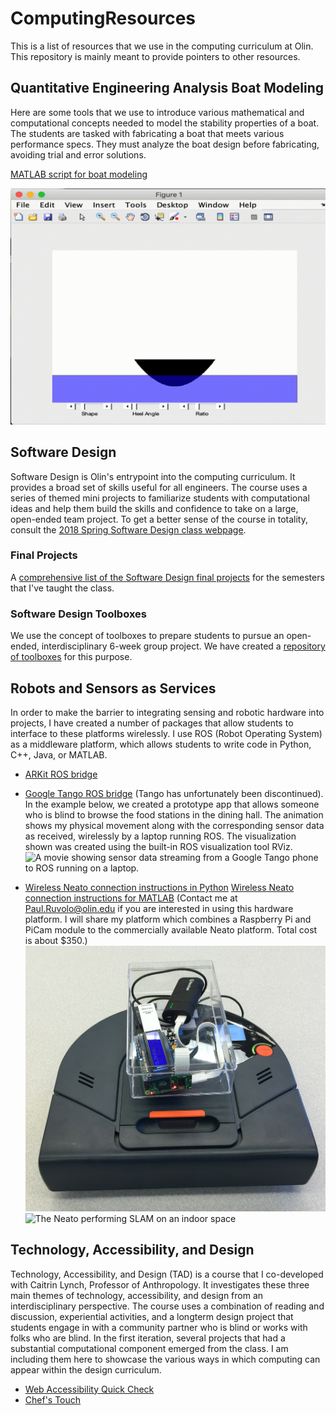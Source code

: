 # ComputingResources
This is a list of resources that we use in the computing curriculum at Olin.  This repository is mainly meant to provide pointers to other resources.

## Quantitative Engineering Analysis Boat Modeling

Here are some tools that we use to introduce various mathematical and computational concepts needed to model the stability properties of a boat.  The students are tasked with fabricating a boat that meets various performance specs.  They must analyze the boat design before fabricating, avoiding trial and error solutions.

[MATLAB script for boat modeling](https://drive.google.com/open?id=15sFfvCS-eCwaSVjfIEiIkUwaZrH-8ofX)

![An animation of the boat modeling script showing the waterline of a boat with various structures and orientations.](figures/matlab_boat_modeler.gif)

## Software Design

Software Design is Olin's entrypoint into the computing curriculum.  It provides a broad set of skills useful for all engineers.  The course uses a series of themed mini projects to familiarize students with computational ideas and help them build the skills and confidence to take on a large, open-ended team project.  To get a better sense of the course in totality, consult the [2018 Spring Software Design class webpage](https://sd18spring.github.io/).


### Final Projects

A [comprehensive list of the Software Design final projects](https://docs.google.com/document/d/1WGZM_efUftsclgdkImfoBmJQ82VOvujQUa1dckPWPbA/edit) for the semesters that I've taught the class.

### Software Design Toolboxes

We use the concept of toolboxes to prepare students to pursue an open-ended, interdisciplinary 6-week group project.  We have created a [repository of toolboxes](https://toolboxes.olin.build/) for this purpose.


## Robots and Sensors as Services

In order to make the barrier to integrating sensing and robotic hardware into projects, I have created a number of packages that allow students to interface to these platforms wirelessly.  I use ROS (Robot Operating System) as a middleware platform, which allows students to write code in Python, C++, Java, or MATLAB.

* [ARKit ROS bridge](https://github.com/occamLab/ARKit-Ros-Bridge)
* [Google Tango ROS bridge](https://github.com/occamLab/tango_ros_bridge) (Tango has unfortunately been discontinued).  In the example below, we created a prototype app that allows someone who is blind to browse the food stations in the dining hall.  The animation shows my physical movement along with the corresponding sensor data as received, wirelessly by a laptop running ROS.  The visualization shown was created using the built-in ROS visualization tool RViz.
![A movie showing sensor data streaming from a Google Tango phone to ROS running on a laptop.](figures/tango_ros_bridge.gif)


* [Wireless Neato connection instructions in Python](https://sites.google.com/site/comprobo18/how-to/setting-up-your-environment?authuser=0) [Wireless Neato connection instructions for MATLAB](https://docs.google.com/document/d/17ita7IdgjyPXozO6x2rHP4qAwJgT1e4B124CRmnSkfA/edit?usp=sharing) (Contact me at Paul.Ruvolo@olin.edu if you are interested in using this hardware platform.  I will share my platform which combines a Raspberry Pi and PiCam module to the commercially available Neato platform.  Total cost is about $350.)
![The Neato platform with wireless streaming and video capability](figures/neato_platform.png)
![The Neato performing SLAM on an indoor space](figures/neato_slam.gif)

## Technology, Accessibility, and Design

Technology, Accessibility, and Design (TAD) is a course that I co-developed with Caitrin Lynch, Professor of Anthropology.  It investigates these three main themes of technology, accessibility, and design from an interdisciplinary perspective.  The course uses a combination of reading and discussion, experiential activities, and a longterm design project that students engage in with a community partner who is blind or works with folks who are blind.  In the first iteration, several projects that had a substantial computational component emerged from the class.  I am including them here to showcase the various ways in which computing can appear within the design curriculum.

* [Web Accessibility Quick Check](http://waqc.herokuapp.com/)
* [Chef's Touch](https://github.com/arianaolson419/AccessibleCooking)
